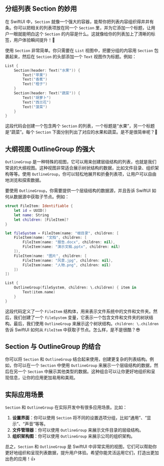 ﻿## 分组列表 Section 的妙用

在 SwiftUI 中，`Section` 就像一个强大的容器，能帮你把列表内容组织得井井有条。你可以把相关的列表项放在同一个 `Section` 里，并为它添加一个标题，让用户一眼就能明白这个 `Section` 的内容是什么。这就像给你的列表加上了清晰的标签，用户体验瞬间提升！🚀

使用 `Section` 非常简单。你只需要在 `List` 视图中，把要分组的内容用 `Section` 包裹起来，然后在 `Section` 的头部添加一个 `Text` 视图作为标题。例如：

```swift
List {
    Section(header: Text("水果")) {
        Text("苹果")
        Text("香蕉")
        Text("橙子")
    }
    Section(header: Text("蔬菜")) {
        Text("胡萝卜")
        Text("西兰花")
        Text("菠菜")
    }
}
```

这段代码会创建一个包含两个 `Section` 的列表，一个标题是“水果”，另一个标题是“蔬菜”。每个 `Section` 下面分别列出了对应的水果和蔬菜。是不是很简单呢？🎉

## 大纲视图 OutlineGroup 的强大

`OutlineGroup` 是一种特殊的视图，它可以用来创建层级结构的列表，也就是我们常说的大纲视图。这种视图非常适合展示树状结构的数据，比如文件目录、组织架构等等。使用 `OutlineGroup`，你可以轻松地展开和折叠列表项，让用户可以自由地浏览和探索数据。

要使用 `OutlineGroup`，你需要提供一个层级结构的数据源，并且告诉 SwiftUI 如何从数据源中获取子节点。例如：

```swift
struct FileItem: Identifiable {
    let id = UUID()
    let name: String
    let children: [FileItem]?
}

let fileSystem = FileItem(name: "根目录", children: [
    FileItem(name: "文档", children: [
        FileItem(name: "报告.docx", children: nil),
        FileItem(name: "演示文稿.pptx", children: nil)
    ]),
    FileItem(name: "图片", children: [
        FileItem(name: "风景.jpg", children: nil),
        FileItem(name: "人物.png", children: nil)
    ])
])

List {
    OutlineGroup(fileSystem, children: \.children) { item in
        Text(item.name)
    }
}
```

这段代码定义了一个 `FileItem` 结构体，用来表示文件系统中的文件和文件夹。然后，我们创建了一个 `fileSystem` 变量，它表示一个包含文件和文件夹的树状结构。最后，我们使用 `OutlineGroup` 来展示这个树状结构。`children: \.children` 告诉 SwiftUI 如何从 `FileItem` 中获取子节点。怎么样，是不是很酷？😎

## Section 与 OutlineGroup 的结合

你可以将 `Section` 和 `OutlineGroup` 结合起来使用，创建更复杂的列表结构。例如，你可以在一个 `Section` 中使用 `OutlineGroup` 来展示一个层级结构的数据，然后在另一个 `Section` 中展示其他类型的数据。这种组合可以让你更好地组织和呈现信息，让你的应用更加易用和美观。

## 实际应用场景

`Section` 和 `OutlineGroup` 在实际开发中有很多应用场景。比如：

1.  **设置界面**：你可以使用 `Section` 将不同的设置选项分组，比如“通用”、“显示”、“声音”等等。
2.  **文件管理器**：你可以使用 `OutlineGroup` 来展示文件目录的层级结构。
3.  **组织架构图**：你可以使用 `OutlineGroup` 来展示公司的组织架构。

总之，`Section` 和 `OutlineGroup` 是 SwiftUI 中非常实用的视图，它们可以帮助你更好地组织和呈现列表数据，提升用户体验。希望你能灵活运用它们，打造出更加出色的应用！👍


